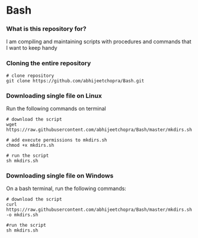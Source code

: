 # Bash # 

### What is this repository for? ### 
I am compiling and maintaining scripts with procedures and commands that I want to keep handy 


### Cloning the entire repository ###  

```
# clone repository
git clone https://github.com/abhijeetchopra/Bash.git
```


### Downloading single file on Linux ###
Run the following commands on terminal  

```
# download the script
wget https://raw.githubusercontent.com/abhijeetchopra/Bash/master/mkdirs.sh

# add execute permissions to mkdirs.sh
chmod +x mkdirs.sh

# run the script
sh mkdirs.sh
```

### Downloading single file on Windows ###
On a bash terminal, run the following commands:  

```
# download the script    
curl https://raw.githubusercontent.com/abhijeetchopra/Bash/master/mkdirs.sh -o mkdirs.sh

#run the script
sh mkdirs.sh
```
